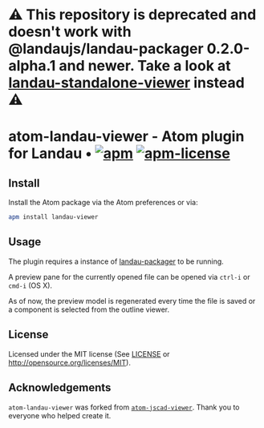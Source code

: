 # ⚠️ This repository is deprecated and doesn't work with @landaujs/landau-packager 0.2.0-alpha.1 and newer. Take a look at [landau-standalone-viewer](https://github.com/landaujs/landau-standalone-viewer) instead ⚠️

# atom-landau-viewer - Atom plugin for Landau • [![apm](https://img.shields.io/apm/v/landau-viewer.svg?style=flat-square)](https://atom.io/packages/landau-viewer) [![apm-license](https://img.shields.io/apm/l/landau-viewer.svg?style=flat-square)]()

## Install

Install the Atom package via the Atom preferences or via:
```bash
apm install landau-viewer
```

## Usage

The plugin requires a instance of [landau-packager](https://github.com/landaujs/landau-packager) to be running.

A preview pane for the currently opened file can be opened via `ctrl-i` or `cmd-i` (OS X).

As of now, the preview model is regenerated every time the file is saved or a component is selected from the outline viewer.

## License

Licensed under the MIT license (See [LICENSE](LICENSE) or http://opensource.org/licenses/MIT).

## Acknowledgements

`atom-landau-viewer` was forked from [`atom-jscad-viewer`](https://github.com/johnwebbcole/atom-jscad-viewer/tree/4f1da2141a2050e33e043a3499da88ae9ca79018). Thank you to everyone who helped create it.
